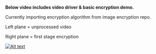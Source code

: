 <b>Below video includes video driver & basic encryption demo.</b>

Currently importing encryption algorithm from image encryption repo.

Left plane = unprocessed video 

Right plane = first stage encryption


[![Alt text](https://img.youtube.com/vi/DCA36VWLuRc/0.jpg)](https://www.youtube.com/watch?v=DCA36VWLuRc)
